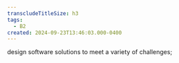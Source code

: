 ```yaml
---
transcludeTitleSize: h3
tags:
  - B2
created: 2024-09-23T13:46:03.000-0400
---
```

design software solutions to meet a variety of challenges;